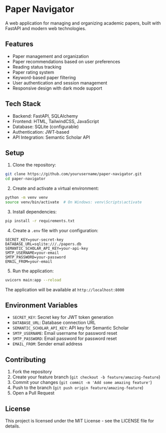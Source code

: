 # Paper Navigator

A web application for managing and organizing academic papers, built with FastAPI and modern web technologies.

## Features

- Paper management and organization
- Paper recommendations based on user preferences
- Reading status tracking
- Paper rating system
- Keyword-based paper filtering
- User authentication and session management
- Responsive design with dark mode support

## Tech Stack

- Backend: FastAPI, SQLAlchemy
- Frontend: HTML, TailwindCSS, JavaScript
- Database: SQLite (configurable)
- Authentication: JWT-based
- API Integration: Semantic Scholar API

## Setup

1. Clone the repository:
```bash
git clone https://github.com/yourusername/paper-navigator.git
cd paper-navigator
```

2. Create and activate a virtual environment:
```bash
python -m venv venv
source venv/bin/activate  # On Windows: venv\Scripts\activate
```

3. Install dependencies:
```bash
pip install -r requirements.txt
```

4. Create a `.env` file with your configuration:
```env
SECRET_KEY=your-secret-key
DATABASE_URL=sqlite:///./papers.db
SEMANTIC_SCHOLAR_API_KEY=your-api-key
SMTP_USERNAME=your-email
SMTP_PASSWORD=your-password
EMAIL_FROM=your-email
```

5. Run the application:
```bash
uvicorn main:app --reload
```

The application will be available at `http://localhost:8000`

## Environment Variables

- `SECRET_KEY`: Secret key for JWT token generation
- `DATABASE_URL`: Database connection URL
- `SEMANTIC_SCHOLAR_API_KEY`: API key for Semantic Scholar
- `SMTP_USERNAME`: Email username for password reset
- `SMTP_PASSWORD`: Email password for password reset
- `EMAIL_FROM`: Sender email address

## Contributing

1. Fork the repository
2. Create your feature branch (`git checkout -b feature/amazing-feature`)
3. Commit your changes (`git commit -m 'Add some amazing feature'`)
4. Push to the branch (`git push origin feature/amazing-feature`)
5. Open a Pull Request

## License

This project is licensed under the MIT License - see the LICENSE file for details. 